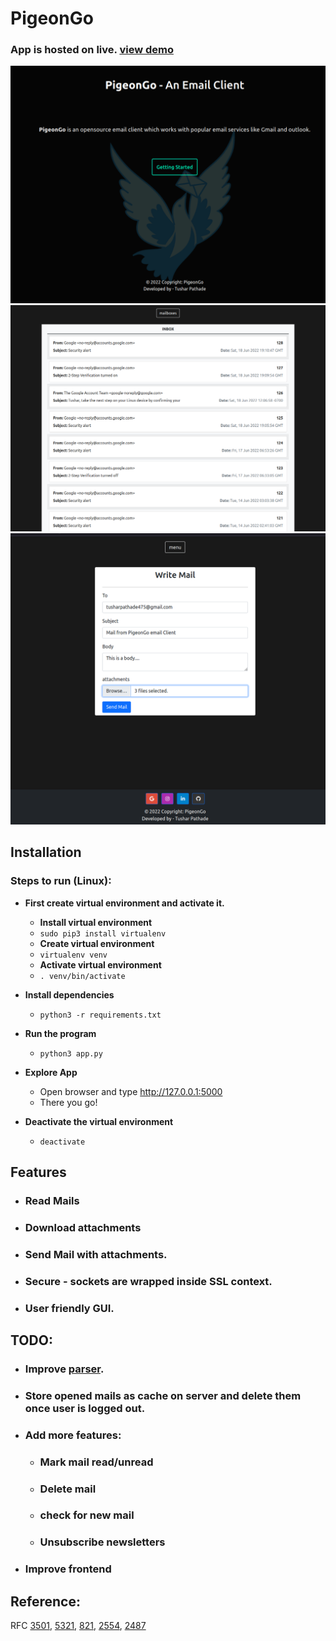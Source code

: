 # PigeonGo
### App is hosted on live. [view demo](https://PigeonGo.herokuapp.com)

![PigeonGo](./screenshots/1.png?raw=true "Title")
![PigeonGo](./screenshots/5.png?raw=true "Title")
![PigeonGo](./screenshots/9.png?raw=true "Title")

## Installation

### Steps to run (Linux):

- **First create virtual environment and activate it.**

  - **Install virtual environment**
  - `sudo pip3 install virtualenv`
  - **Create virtual environment**
  - `virtualenv venv`
  - **Activate virtual environment**
  - `. venv/bin/activate`

- **Install dependencies**

  - `python3 -r requirements.txt`

- **Run the program**
  - `python3 app.py`
- **Explore App**
  - Open browser and type http://127.0.0.1:5000
  - There you go!

- **Deactivate the virtual environment**
  - `deactivate`


## Features
- ### Read Mails
- ### Download attachments
- ### Send Mail with attachments.
- ### Secure - sockets are wrapped inside SSL context.
- ### User friendly GUI.


## TODO:
- ### Improve [parser](https://github.com/pathadeTush/PigeonGo/blob/01fddf086f73075c76b08d60f265856186cab5a4/IMAP/main.py#L292).
- ### Store opened mails as cache on server and delete them once user is logged out.
- ### Add more features:
    - ### Mark mail read/unread
    - ### Delete mail
    - ### check for new mail
    - ### Unsubscribe newsletters
- ### Improve frontend


## Reference:
RFC [3501](https://datatracker.ietf.org/doc/html/rfc3501), [5321](https://datatracker.ietf.org/doc/html/rfc5321), [821](https://datatracker.ietf.org/doc/html/rfc821), [2554](https://datatracker.ietf.org/doc/html/rfc2554), [2487](https://datatracker.ietf.org/doc/html/rfc2487)